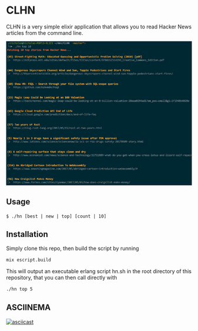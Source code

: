 # CLHN

CLHN is a very simple elixir application that allows you to read Hacker News articles from the command line.

![screenshot](assets/screenshot.png)

## Usage
```
$ ./hn [best | new | top] [count | 10]
```

## Installation

Simply clone this repo, then build the script by running

```bash
mix escript.build
```

This will output an executable erlang script hn.sh in the root directory of this repository, that you can then call directly with
```bash
./hn top 5
```

## ASCIINEMA
[![asciicast](https://asciinema.org/a/67eapy68l75102k10i4bbyw33.png)](https://asciinema.org/a/67eapy68l75102k10i4bbyw33)
